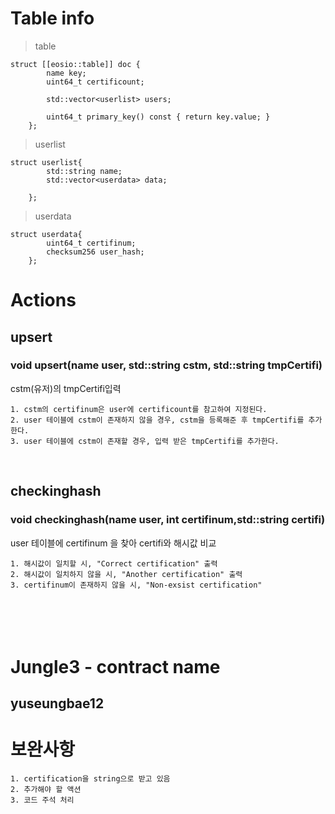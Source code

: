 Table info
==========
> table

	struct [[eosio::table]] doc {
			name key;
			uint64_t certificount;

			std::vector<userlist> users;
			
			uint64_t primary_key() const { return key.value; }
		};
		
> userlist
	
	struct userlist{
			std::string name;
			std::vector<userdata> data;

		};
		
> userdata

	struct userdata{
			uint64_t certifinum;
			checksum256 user_hash;
		};



Actions
=========
upsert
------
### void upsert(name user, std::string cstm, std::string tmpCertifi)

cstm(유저)의 tmpCertifi입력<br>

	1. cstm의 certifinum은 user에 certificount를 참고하여 지정된다.
	2. user 테이블에 cstm이 존재하지 않을 경우, cstm을 등록해준 후 tmpCertifi를 추가한다.
	3. user 테이블에 cstm이 존재할 경우, 입력 받은 tmpCertifi를 추가한다.
	
<br>

checkinghash
------------
### void checkinghash(name user, int certifinum,std::string certifi)

user 테이블에 certifinum 을 찾아 certifi와 해시값 비교

	1. 해시값이 일치할 시, "Correct certification" 출력
	2. 해시값이 일치하지 않을 시, "Another certification" 출력
	3. certifinum이 존재하지 않을 시, "Non-exsist certification" 


<br><br>
Jungle3 - contract name
=======
## yuseungbae12

보완사항
========
	1. certification을 string으로 받고 있음
	2. 추가해야 할 액션
	3. 코드 주석 처리
	

